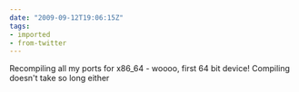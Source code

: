 ```yaml
---
date: "2009-09-12T19:06:15Z"
tags:
- imported
- from-twitter
---
```

Recompiling all my ports for x86_64 - woooo, first 64 bit device! Compiling doesn't take so long either
